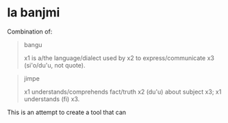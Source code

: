 # la banjmi

Combination of:

> bangu
> 
> x1 is a/the language/dialect used by x2 to express/communicate x3 (si'o/du'u, not quote).

> jimpe
> 
> x1 understands/comprehends fact/truth x2 (du'u) about subject x3; x1 understands (fi) x3.

This is an attempt to create a tool that can 
